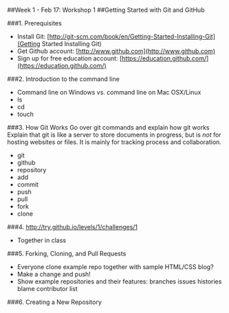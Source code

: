 ##Week 1 - Feb 17: Workshop 1
##Getting Started with Git and GitHub

###1. Prerequisites
* Install Git: [http://git-scm.com/book/en/Getting-Started-Installing-Git](Getting Started Installing Git)
* Get Github account: [http://www.github.com](http://www.github.com)
* Sign up for free education account: [https://education.github.com/](https://education.github.com/)

###2. Introduction to the command line
* Command line on Windows vs. command line on Mac OSX/Linux
* ls
* cd
* touch

###3. How Git Works
Go over git commands and explain how git works
Explain that git is like a server to store documents in progress, but is *not* for hosting websites or files.  It is mainly for tracking process and collaboration.
* git
* github
* repository
* add
* commit
* push
* pull
* fork
* clone

###4. http://try.github.io/levels/1/challenges/1
* Together in class

###5. Forking, Cloning, and Pull Requests
* Everyone clone example repo together with sample HTML/CSS blog?
* Make a change and push!
* Show example repositories and their features:
		branches
		issues
		histories
		blame
		contributor list

###6. Creating a New Repository